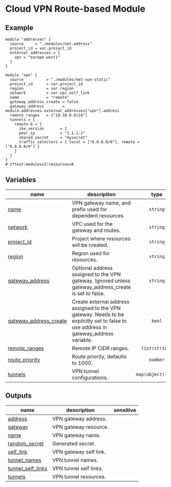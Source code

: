 # Cloud VPN Route-based Module

## Example

```hcl
module "addresses" {
  source     = "./modules/net-address"
  project_id = var.project_id
  external_addresses = {
    vpn = "europe-west1"
  }
}

module "vpn" {
  source          = "./modules/net-vpn-static"
  project_id      = var.project_id
  region          = var.region
  network         = var.vpc.self_link
  name            = "remote"
  gateway_address_create = false
  gateway_address        = module.addresses.external_addresses["vpn"].address
  remote_ranges   = ["10.10.0.0/24"]
  tunnels = {
    remote-0 = {
      ike_version       = 2
      peer_ip           = "1.1.1.1"
      shared_secret     = "mysecret"
      traffic_selectors = { local = ["0.0.0.0/0"], remote = ["0.0.0.0/0"] }
    }
  }
}
# tftest:modules=2:resources=8
```
<!-- BEGIN TFDOC -->

## Variables

| name | description | type | required | default |
|---|---|:---:|:---:|:---:|
| [name](variables.tf#L29) | VPN gateway name, and prefix used for dependent resources. | <code>string</code> | ✓ |  |
| [network](variables.tf#L34) | VPC used for the gateway and routes. | <code>string</code> | ✓ |  |
| [project_id](variables.tf#L39) | Project where resources will be created. | <code>string</code> | ✓ |  |
| [region](variables.tf#L44) | Region used for resources. | <code>string</code> | ✓ |  |
| [gateway_address](variables.tf#L17) | Optional address assigned to the VPN gateway. Ignored unless gateway_address_create is set to false. | <code>string</code> |  | <code>&#34;&#34;</code> |
| [gateway_address_create](variables.tf#L23) | Create external address assigned to the VPN gateway. Needs to be explicitly set to false to use address in gateway_address variable. | <code>bool</code> |  | <code>true</code> |
| [remote_ranges](variables.tf#L49) | Remote IP CIDR ranges. | <code>list&#40;string&#41;</code> |  | <code>&#91;&#93;</code> |
| [route_priority](variables.tf#L55) | Route priority, defaults to 1000. | <code>number</code> |  | <code>1000</code> |
| [tunnels](variables.tf#L61) | VPN tunnel configurations. | <code title="map&#40;object&#40;&#123;&#10;  ike_version   &#61; number&#10;  peer_ip       &#61; string&#10;  shared_secret &#61; string&#10;  traffic_selectors &#61; object&#40;&#123;&#10;    local  &#61; list&#40;string&#41;&#10;    remote &#61; list&#40;string&#41;&#10;  &#125;&#41;&#10;&#125;&#41;&#41;">map&#40;object&#40;&#123;&#8230;&#125;&#41;&#41;</code> |  | <code>&#123;&#125;</code> |

## Outputs

| name | description | sensitive |
|---|---|:---:|
| [address](outputs.tf#L17) | VPN gateway address. |  |
| [gateway](outputs.tf#L22) | VPN gateway resource. |  |
| [name](outputs.tf#L27) | VPN gateway name. |  |
| [random_secret](outputs.tf#L32) | Generated secret. |  |
| [self_link](outputs.tf#L37) | VPN gateway self link. |  |
| [tunnel_names](outputs.tf#L42) | VPN tunnel names. |  |
| [tunnel_self_links](outputs.tf#L50) | VPN tunnel self links. |  |
| [tunnels](outputs.tf#L58) | VPN tunnel resources. |  |

<!-- END TFDOC -->
